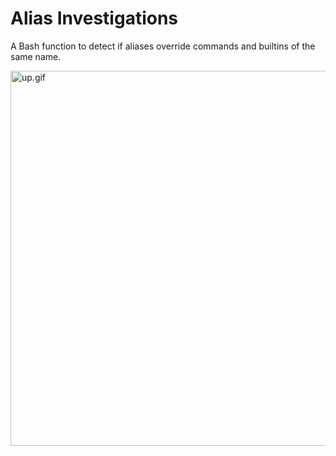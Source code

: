 # Alias Investigations

A Bash function to detect if aliases override commands and builtins of the same name.

<img alt="up.gif" src="up.gif" width="600" />
